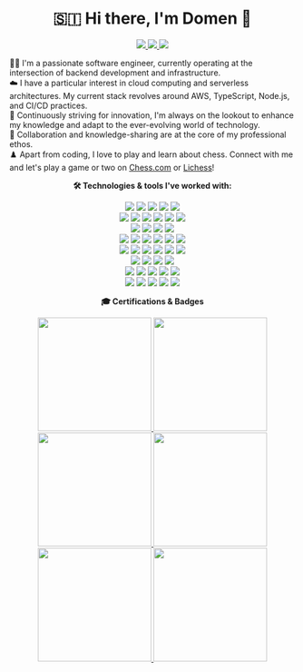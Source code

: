 <h1 align='center'>
  🇸🇮 Hi there, I'm Domen 👋
</h1>

<p align="center">
  <!-- LinkedIn and Twitter Badges -->
  <a href="https://www.linkedin.com/in/domengabrovsek">
    <img src="https://img.shields.io/badge/LinkedIn-0077B5?style=for-the-badge&logo=linkedin&logoColor=white"/>
  </a>
  <a href="https://twitter.com/domengabrovsek">
    <img src="https://img.shields.io/badge/X-000000?style=for-the-badge&logo=x&logoColor=white
"/>
  </a>
  <a href="#">
    <img src="https://komarev.com/ghpvc/?username=domengabrovsek&style=for-the-badge&color=blue"/>
  </a>
</p>

👨‍💻 I'm a passionate software engineer, currently operating at the intersection of backend development and infrastructure.  
☁️ I have a particular interest in cloud computing and serverless architectures. My current stack revolves around AWS, TypeScript, Node.js, and CI/CD practices.  
🚀 Continuously striving for innovation, I'm always on the lookout to enhance my knowledge and adapt to the ever-evolving world of technology.  
🤝 Collaboration and knowledge-sharing are at the core of my professional ethos.  
♟️ Apart from coding, I love to play and learn about chess. Connect with me and let's play a game or two on <a href="https://www.chess.com/member/domengabrovsek">Chess.com</a> or <a href="https://lichess.org/@/domengabrovsek">Lichess</a>!

<div align='center'>

  <p>
    <b>🛠️ Technologies & tools I've worked with: </b>
  </p>

  <!-- Cloud -->
  <p>
    <img src="https://img.shields.io/badge/Amazon_AWS-FF9900?style=for-the-badge&logo=amazonaws&logoColor=white"/>
    <img src="https://img.shields.io/badge/Google_Cloud-4285F4?style=for-the-badge&logo=google-cloud&logoColor=white"/>
    <img src="https://img.shields.io/badge/Cloudflare-F38020?style=for-the-badge&logo=Cloudflare&logoColor=white"/>
    <img src="https://img.shields.io/badge/GitHub_Actions-2088FF?style=for-the-badge&logo=github-actions&logoColor=white"/>
    <img src="https://img.shields.io/badge/Sonar%20cloud-F3702A?style=for-the-badge&logo=sonarcloud&logoColor=white"/>
    <br/>
    <img src="https://img.shields.io/badge/Terraform-7B42BC?style=for-the-badge&logo=terraform&logoColor=white"/>
    <img src="https://img.shields.io/badge/Vercel-000000?style=for-the-badge&logo=vercel&logoColor=white"/>
    <img src="https://img.shields.io/badge/Grafana-F2F4F9?style=for-the-badge&logo=grafana&logoColor=orange&labelColor=F2F4F9"/>
    <img src="https://img.shields.io/badge/Sentry-black?style=for-the-badge&logo=Sentry&logoColor=#362D59"/>
    <img src="https://img.shields.io/badge/kubernetes-326ce5.svg?&style=for-the-badge&logo=kubernetes&logoColor=white"/>
    <img src="https://img.shields.io/badge/Docker-2CA5E0?style=for-the-badge&logo=docker&logoColor=white"/>
    <br/>
    <!-- Programming languages -->
    <img src="https://img.shields.io/badge/JavaScript-F7DF1E?style=for-the-badge&logo=javascript&logoColor=black"/>
    <img src="https://img.shields.io/badge/TypeScript-3178C6?style=for-the-badge&logo=typescript&logoColor=white"/>
    <img src="https://img.shields.io/badge/C%23-239120?style=for-the-badge&logo=c-sharp&logoColor=white"/>
    <img src="https://img.shields.io/badge/Python-FFD43B?style=for-the-badge&logo=python&logoColor=blue"/>
    <br/>
    <!-- Frameworks -->
    <img src="https://img.shields.io/badge/Node%20js-339933?style=for-the-badge&logo=nodedotjs&logoColor=white"/>
    <img src="https://img.shields.io/badge/Express%20js-000000?style=for-the-badge&logo=express&logoColor=white"/>
    <img src="https://img.shields.io/badge/fastify-202020?style=for-the-badge&logo=fastify&logoColor=white"/>
    <img src="https://img.shields.io/badge/Vite-B73BFE?style=for-the-badge&logo=vite&logoColor=FFD62E"/>
    <img src="https://img.shields.io/badge/Bootstrap-563D7C?style=for-the-badge&logo=bootstrap&logoColor=white"/>
    <img src="https://img.shields.io/badge/chai-A30701?style=for-the-badge&logo=chai&logoColor=white"/>
    <br/>
    <img src="https://img.shields.io/badge/Handlebars%20js-f0772b?style=for-the-badge&logo=handlebarsdotjs&logoColor=black"/>
    <img src="https://img.shields.io/badge/Jest-C21325?style=for-the-badge&logo=jest&logoColor=white"/>
    <img src="https://img.shields.io/badge/Mocha-8D6748?style=for-the-badge&logo=Mocha&logoColor=white"/>
    <img src="https://img.shields.io/badge/next%20js-000000?style=for-the-badge&logo=nextdotjs&logoColor=white"/>
    <img src="https://img.shields.io/badge/React-20232A?style=for-the-badge&logo=react&logoColor=61DAFB"/>
    <img src="https://img.shields.io/badge/Webpack-8DD6F9?style=for-the-badge&logo=Webpack&logoColor=white"/>
    <br/>
    <!-- Databases -->
    <img src="https://img.shields.io/badge/Amazon%20DynamoDB-4053D6?style=for-the-badge&logo=Amazon%20DynamoDB&logoColor=white"/>
    <img src="https://img.shields.io/badge/MariaDB-003545?style=for-the-badge&logo=mariadb&logoColor=white"/>
    <img src="https://img.shields.io/badge/Microsoft%20SQL%20Server-CC2927?style=for-the-badge&logo=microsoft%20sql%20server&logoColor=white"/>
    <img src="https://img.shields.io/badge/MongoDB-4EA94B?style=for-the-badge&logo=mongodb&logoColor=white"/>
    <br/>
    <img src="https://img.shields.io/badge/MySQL-005C84?style=for-the-badge&logo=mysql&logoColor=white"/>
    <img src="https://img.shields.io/badge/Oracle-F80000?style=for-the-badge&logo=Oracle&logoColor=white"/>
    <img src="https://img.shields.io/badge/redis-%23DD0031.svg?&style=for-the-badge&logo=redis&logoColor=white"/>
    <img src="https://img.shields.io/badge/Elastic_Search-005571?style=for-the-badge&logo=elasticsearch&logoColor=white"/>
    <img src="https://img.shields.io/badge/SQLite-07405E?style=for-the-badge&logo=sqlite&logoColor=white"/>
    <br/>
    <!-- Infra -->
    <img src="https://img.shields.io/badge/GitLab-330F63?style=for-the-badge&logo=gitlab&logoColor=white"/>
    <img src="https://img.shields.io/badge/Vagrant-1868F2?style=for-the-badge&logo=Vagrant&logoColor=white"/>
    <img src="https://img.shields.io/badge/VirtualBox-21416b?style=for-the-badge&logo=VirtualBox&logoColor=white"/>
    <img src="https://img.shields.io/badge/eslint-3A33D1?style=for-the-badge&logo=eslint&logoColor=white">
    <img src="https://img.shields.io/badge/Postman-FF6C37?style=for-the-badge&logo=Postman&logoColor=white"/>
  </p>

  <p>
    <b>🎓 Certifications & Badges</b>
  </p>

<p>
  <a href="https://www.credential.net/71c163ca-7d4a-4147-9af7-26fd0ff678e8#gs.novygy">
    <img src="https://miro.medium.com/v2/resize:fit:324/0*srOk0PnzDBh3GAGb.png" width="200">
  </a>

  <a href="https://www.credly.com/badges/fc8f382c-fd78-4676-990d-a57ab87e66a3/public_url">
    <img src="https://images.credly.com/size/680x680/images/ec621e2a-c8f0-4459-806c-ae11829d372a/image.png" width="200">
  </a>

  <a href="https://www.credly.com/badges/19ae9a91-72e5-4300-a6de-75b31423a246/public_url">
    <img src="https://images.credly.com/size/680x680/images/e07c6cc4-b737-4d7e-8ce8-66b6b7a60367/image.png" width="200">
  </a>

  <a href="https://www.credly.com/badges/32c81b4f-2702-4ebf-b7e2-0f0f91acef59/public_url">
    <img src="https://images.credly.com/size/680x680/images/bd6f25a2-b7ac-4b4c-ae4c-887864ba105e/image.png" width="200">
  </a>

  <a href="https://www.credly.com/badges/da0fcc5c-87bb-4bce-add4-97af69fa8e7c/public_url">
    <img src="https://images.credly.com/size/680x680/images/eba18772-5ecf-471b-b8af-dda79815b544/image.png" width=200">
  </a>
  
  <a href="https://www.credly.com/badges/4ce6815f-ac9a-472b-80e5-f5086b6bf8c5/public_url">
    <img src="https://images.credly.com/size/680x680/images/00634f82-b07f-4bbd-a6bb-53de397fc3a6/image.png" width=200">
  </a>
</p>
